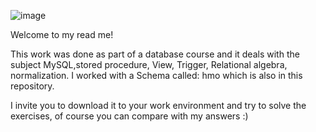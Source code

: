 ![image](https://user-images.githubusercontent.com/57855070/89121105-a7ac8000-d4c4-11ea-8404-eb78b594568f.png)


Welcome to my read me!

This work was done as part of a database course and it deals with the subject MySQL,stored procedure, View, Trigger, Relational algebra, normalization.
I worked with a Schema called: hmo which is also in this repository.

I invite you to download it to your work environment and try to solve the exercises, of course you can compare with my answers :)
